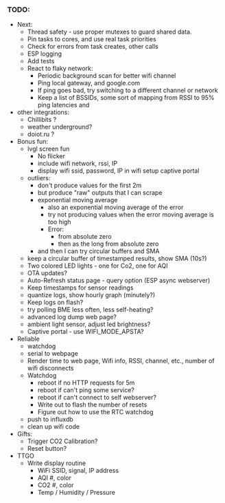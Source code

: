 ### TODO:

* Next:
  * Thread safety - use proper mutexes to guard shared data.
  * Pin tasks to cores, and use real task priorities
  * Check for errors from task creates, other calls
  * ESP logging
  * Add tests
  * React to flaky network:
    * Periodic background scan for better wifi channel
    * Ping local gateway, and google.com
    * If ping goes bad, try switching to a different channel or network
    * Keep a list of BSSIDs, some sort of mapping from RSSI to 95% ping latencies and 
* other integrations:
  * Chillibits ?
  * weather underground?
  * doiot.ru ?
* Bonus fun:
  * lvgl screen fun
    * No flicker
    * include wifi network, rssi, IP
    * display wifi ssid, password, IP in wifi setup captive portal
  * outliers:
    * don't produce values for the first 2m
    * but produce "raw" outputs that I can scrape
    * exponential moving average
      * also an exponential moving average of the error
      * try not producing values when the error moving average is too high
      * Error:
        * from absolute zero
        * then as the long from absolute zero
    * and then I can try circular buffers and SMA
  * keep a circular buffer of timestamped results, show SMA (10s?)
  * Two colored LED lights - one for Co2, one for AQI
  * OTA updates?
  * Auto-Refresh status page - query option (ESP async webserver)
  * Keep timestamps for sensor readings
  * quantize logs, show hourly graph (minutely?)
  * Keep logs on flash?
  * try polling BME less often, less self-heating?
  * advanced log dump web page?
  * ambient light sensor, adjust led brightness?
  * Captive portal - use WIFI_MODE_APSTA?
* Reliable
  * watchdog
  * serial to webpage
  * Render time to web page, Wifi info, RSSI, channel, etc., number of wifi disconnects
  * Watchdog
    * reboot if no HTTP requests for 5m
    * reboot if can't ping some service?
    * reboot if can't connect to self webserver?
    * Write out to flash the number of resets
    * Figure out how to use the RTC watchdog
  * push to influxdb
  * clean up wifi code
* Gifts:
  * Trigger CO2 Calibration?
  * Reset button?
* TTGO
  * Write display routine
    * WiFi SSID, signal, IP address
    * AQI #, color
    * CO2 #, color
    * Temp / Humidity / Pressure
